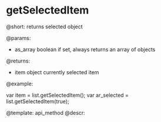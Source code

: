 getSelectedItem
=============


@short: returns selected object
	

@params:
- as_array		boolean			if set, always returns an array of objects

@returns:
- item		object		currently selected item

@example:

var item = list.getSelectedItem();
var ar_selected = list.getSelectedItem(true);

@template:	api_method
@descr:


